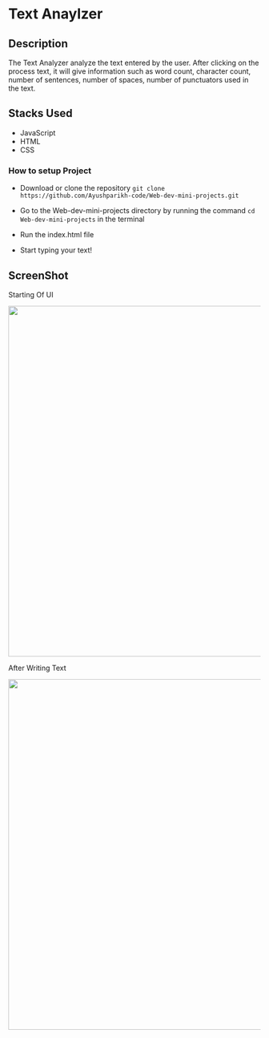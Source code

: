 # Text Anaylzer

## Description
The Text Analyzer analyze the text entered by the user. After clicking on the process text, it will give information such as word count, character count, number of sentences, number of spaces, number of punctuators used in the text.

## Stacks Used
* JavaScript
* HTML
* CSS

### How to setup Project

- Download or clone the repository
`
git clone https://github.com/Ayushparikh-code/Web-dev-mini-projects.git
`

- Go to the Web-dev-mini-projects directory by running the command ` cd Web-dev-mini-projects ` in the terminal
- Run the index.html file
- Start typing your text!

## ScreenShot

Starting Of UI

<img src="https://github.com/khushi-purwar/Web-dev-mini-projects/blob/dev-khushi/Text%20Analyzer/SS1.png" width="700px"/>

After Writing Text

<img src="https://github.com/khushi-purwar/Web-dev-mini-projects/blob/dev-khushi/Text%20Analyzer/SS2.png"  width="700px" />

